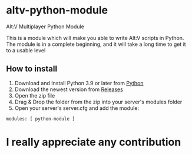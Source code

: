 # altv-python-module
Alt:V Multiplayer Python Module

This is a module which will make you able to write Alt:V scripts in Python. The module is in a complete beginning, and it will take a long time to get it to a usable level

## How to install
1) Download and Install Python 3.9 or later from [Python](https://python.org) 
2) Download the newest version from [Releases](https://github.com/Marvisak/altv-python-module/releases)
3) Open the zip file
4) Drag & Drop the folder from the zip into your server's modules folder
5) Open your server's server.cfg and add the module:
```
modules: [ python-module ]
```

# I really appreciate any contribution